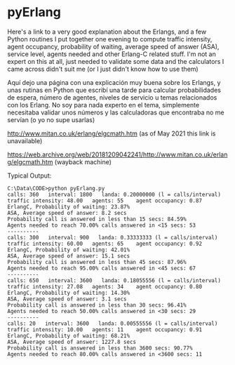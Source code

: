 pyErlang
========
Here's a link to a very good explanation about the Erlangs, and a few Python routines I put together one evening to compute traffic intensity, agent occupancy, probability of waiting, average speed of answer (ASA), service level, agents needed and other Erlang-C related stuff. I'm not an expert on this at all, just needed to validate some data and the calculators I came across didn't suit me (or I just didn't know how to use them)  

Aquí dejo una página con una explicación muy buena sobre los Erlangs, y unas rutinas en Python que escribí una tarde para calcular probabilidades de espera, número de agentes, niveles de servicio u temas relacionados con los Erlang. No soy para nada experto en el tema, simplemente necesitaba validar unos números y las calculadoras que encontraba no me servían (o yo no supe usarlas) 

http://www.mitan.co.uk/erlang/elgcmath.htm (as of May 2021 this link is unavailable)

https://web.archive.org/web/20181209042241/http://www.mitan.co.uk/erlang/elgcmath.htm (wayback machine)


Typical Output:

```
C:\Data\CODE>python pyErlang.py
calls: 360   interval: 1800   landa: 0.20000000 (l = calls/interval)
traffic intensity: 48.00   agents: 55    agent occupancy: 0.87
ErlangC, Probability of waiting: 23.87%
ASA, Average speed of answer: 8.2 secs
Probability call is answered in less than 15 secs: 84.59%
Agents needed to reach 70.00% calls answered in <15 secs: 53
----------
calls: 300   interval: 900   landa: 0.33333333 (l = calls/interval)
traffic intensity: 60.00   agents: 65    agent occupancy: 0.92
ErlangC, Probability of waiting: 42.01%
ASA, Average speed of answer: 15.1 secs
Probability call is answered in less than 45 secs: 87.96%
Agents needed to reach 95.00% calls answered in <45 secs: 67
----------
calls: 650   interval: 3600   landa: 0.18055556 (l = calls/interval)
traffic intensity: 27.08   agents: 34    agent occupancy: 0.80
ErlangC, Probability of waiting: 14.30%
ASA, Average speed of answer: 3.1 secs
Probability call is answered in less than 30 secs: 96.41%
Agents needed to reach 50.00% calls answered in <30 secs: 29
----------
calls: 20   interval: 3600   landa: 0.00555556 (l = calls/interval)
traffic intensity: 10.00   agents: 11    agent occupancy: 0.91
ErlangC, Probability of waiting: 68.21%
ASA, Average speed of answer: 1227.8 secs
Probability call is answered in less than 3600 secs: 90.77%
Agents needed to reach 80.00% calls answered in <3600 secs: 11
```
